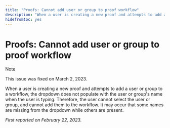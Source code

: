 ```yaml
---
title: "Proofs: Cannot add user or group to proof workflow"
description: "When a user is creating a new proof and attempts to add a user or group to a workflow, the dropdown does not populate with the user or group's name when the user is typing. Therefore, the user cannot select the user or group, and cannot add them to the workflow. It may occur that some names are missing from the dropdown while others are present."
hidefromtoc: yes
---
```


# Proofs: Cannot add user or group to proof workflow

>[!NOTE]
>
>This issue was fixed on March 2, 2023.

When a user is creating a new proof and attempts to add a user or group to a workflow, the dropdown does not populate with the user or group's name when the user is typing. Therefore, the user cannot select the user or group, and cannot add them to the workflow. It may occur that some names are missing from the dropdown while others are present.

_First reported on February 22, 2023._

